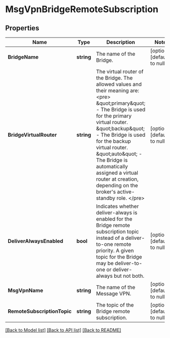 # MsgVpnBridgeRemoteSubscription

## Properties
Name | Type | Description | Notes
------------ | ------------- | ------------- | -------------
**BridgeName** | **string** | The name of the Bridge. | [optional] [default to null]
**BridgeVirtualRouter** | **string** | The virtual router of the Bridge. The allowed values and their meaning are:  &lt;pre&gt; \&quot;primary\&quot; - The Bridge is used for the primary virtual router. \&quot;backup\&quot; - The Bridge is used for the backup virtual router. \&quot;auto\&quot; - The Bridge is automatically assigned a virtual router at creation, depending on the broker&#x27;s active-standby role. &lt;/pre&gt;  | [optional] [default to null]
**DeliverAlwaysEnabled** | **bool** | Indicates whether deliver-always is enabled for the Bridge remote subscription topic instead of a deliver-to-one remote priority. A given topic for the Bridge may be deliver-to-one or deliver-always but not both. | [optional] [default to null]
**MsgVpnName** | **string** | The name of the Message VPN. | [optional] [default to null]
**RemoteSubscriptionTopic** | **string** | The topic of the Bridge remote subscription. | [optional] [default to null]

[[Back to Model list]](../README.md#documentation-for-models) [[Back to API list]](../README.md#documentation-for-api-endpoints) [[Back to README]](../README.md)

